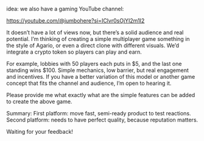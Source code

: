  idea:  we also have a gaming YouTube channel:

https://youtube.com/@jumbohere?si=IClvr0sOjYI2m1I2

It doesn’t have a lot of views now, but there’s a solid audience and real potential. I’m thinking of creating a simple multiplayer game something in the style of Agario, or even a direct clone with different visuals. We’d integrate a crypto token so players can play and earn.

For example, lobbies with 50 players each puts in $5, and the last one standing wins $100. Simple mechanics, low barrier, but real engagement and incentives. If you have a better variation of this model or another game concept that fits the channel and audience, I’m open to hearing it.



 Please provide me what exactly what are the simple features can be added to create the above game.


Summary:
First platform: move fast, semi-ready product to test reactions.
Second platform: needs to have perfect quality, because reputation matters.

Waiting for your feedback!